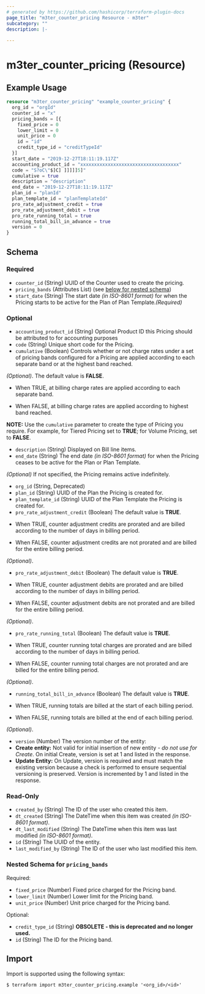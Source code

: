 ```yaml
---
# generated by https://github.com/hashicorp/terraform-plugin-docs
page_title: "m3ter_counter_pricing Resource - m3ter"
subcategory: ""
description: |-
  
---
```


# m3ter_counter_pricing (Resource)



## Example Usage

```terraform
resource "m3ter_counter_pricing" "example_counter_pricing" {
  org_id = "orgId"
  counter_id = "x"
  pricing_bands = [{
    fixed_price = 0
    lower_limit = 0
    unit_price = 0
    id = "id"
    credit_type_id = "creditTypeId"
  }]
  start_date = "2019-12-27T18:11:19.117Z"
  accounting_product_id = "xxxxxxxxxxxxxxxxxxxxxxxxxxxxxxxxxxxx"
  code = "S?oC\"$]C] ]]]]]5]"
  cumulative = true
  description = "description"
  end_date = "2019-12-27T18:11:19.117Z"
  plan_id = "planId"
  plan_template_id = "planTemplateId"
  pro_rate_adjustment_credit = true
  pro_rate_adjustment_debit = true
  pro_rate_running_total = true
  running_total_bill_in_advance = true
  version = 0
}
```

<!-- schema generated by tfplugindocs -->
## Schema

### Required

- `counter_id` (String) UUID of the Counter used to create the pricing.
- `pricing_bands` (Attributes List) (see [below for nested schema](#nestedatt--pricing_bands))
- `start_date` (String) The start date *(in ISO-8601 format)* for when the Pricing starts to be active for the Plan of Plan Template.*(Required)*

### Optional

- `accounting_product_id` (String) Optional Product ID this Pricing should be attributed to for accounting purposes
- `code` (String) Unique short code for the Pricing.
- `cumulative` (Boolean) Controls whether or not charge rates under a set of pricing bands configured for a Pricing are applied according to each separate band or at the highest band reached.

*(Optional)*. The default value is **FALSE**.

* When TRUE, at billing charge rates are applied according to each separate band.

* When FALSE, at billing charge rates are applied according to highest band reached.

**NOTE:** Use the `cumulative` parameter to create the type of Pricing you require. For example, for Tiered Pricing set to **TRUE**; for Volume Pricing, set to **FALSE**.
- `description` (String) Displayed on Bill line items.
- `end_date` (String) The end date *(in ISO-8601 format)* for when the Pricing ceases to be active for the Plan or Plan Template.

*(Optional)* If not specified, the Pricing remains active indefinitely.
- `org_id` (String, Deprecated)
- `plan_id` (String) UUID of the Plan the Pricing is created for.
- `plan_template_id` (String) UUID of the Plan Template the Pricing is created for.
- `pro_rate_adjustment_credit` (Boolean) The default value is **TRUE**.

* When TRUE, counter adjustment credits are prorated and are billed according to the number of days in billing period.

* When FALSE, counter adjustment credits are not prorated and are billed for the entire billing period.

*(Optional)*.
- `pro_rate_adjustment_debit` (Boolean) The default value is **TRUE**.

* When TRUE, counter adjustment debits are prorated and are billed according to the number of days in billing period.

* When FALSE, counter adjustment debits are not prorated and are billed for the entire billing period.

*(Optional)*.
- `pro_rate_running_total` (Boolean) The default value is **TRUE**.

* When TRUE, counter running total charges are prorated and are billed according to the number of days in billing period.

* When FALSE, counter running total charges are not prorated and are billed for the entire billing period.

*(Optional)*.
- `running_total_bill_in_advance` (Boolean) The default value is **TRUE**.

* When TRUE, running totals are billed at the start of each billing period.

* When FALSE, running totals are billed at the end of each billing period.

*(Optional)*.
- `version` (Number) The version number of the entity:
- **Create entity:** Not valid for initial insertion of new entity - *do not use for Create*. On initial Create, version is set at 1 and listed in the response.
- **Update Entity:**  On Update, version is required and must match the existing version because a check is performed to ensure sequential versioning is preserved. Version is incremented by 1 and listed in the response.

### Read-Only

- `created_by` (String) The ID of the user who created this item.
- `dt_created` (String) The DateTime when this item was created *(in ISO-8601 format)*.
- `dt_last_modified` (String) The DateTime when this item was last modified *(in ISO-8601 format)*.
- `id` (String) The UUID of the entity.
- `last_modified_by` (String) The ID of the user who last modified this item.

<a id="nestedatt--pricing_bands"></a>
### Nested Schema for `pricing_bands`

Required:

- `fixed_price` (Number) Fixed price charged for the Pricing band.
- `lower_limit` (Number) Lower limit for the Pricing band.
- `unit_price` (Number) Unit price charged for the Pricing band.

Optional:

- `credit_type_id` (String) **OBSOLETE - this is deprecated and no longer used.**
- `id` (String) The ID for the Pricing band.

## Import

Import is supported using the following syntax:

```shell
$ terraform import m3ter_counter_pricing.example '<org_id>/<id>'
```

